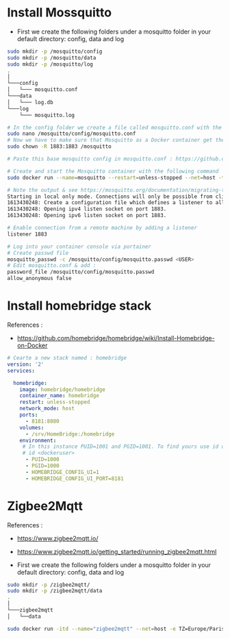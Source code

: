
# Install Mossquitto 
* First we create the following folders under a mosquitto folder in your default directory: config, data and log
```zsh
sudo mkdir -p /mosquitto/config
sudo mkdir -p /mosquitto/data
sudo mkdir -p /mosquitto/log
.
│ 
└───config
│   └─── mosquitto.conf
└───data
│   └─── log.db
└───log
    └─── mosquitto.log
```

```zsh
# In the config folder we create a file called mosquitto.conf with the following command
sudo nano /mosquitto/config/mosquitto.conf
# Now we have to make sure that Mosquitto as a Docker container get the permission to access these folders
sudo chown -R 1883:1883 /mosquitto

# Paste this base mosquitto config in mosquitto.conf : https://github.com/eclipse/mosquitto/blob/master/mosquitto.conf

# Create and start the Mosquitto container with the following command
sudo docker run --name=mosquitto --restart=unless-stopped --net=host -tid -p 1883:1883 -p 9001:9001 -v /mosquitto/config:/mosquitto/config:ro -v /mosquitto/log:/mosquitto/log -v /mosquitto/data/:/mosquitto/data/ -itd  eclipse-mosquitto

# Note the output & see https://mosquitto.org/documentation/migrating-to-2-0/:
Starting in local only mode. Connections will only be possible from clients running on this machine.
1613430248: Create a configuration file which defines a listener to allow remote access.
1613430248: Opening ipv4 listen socket on port 1883.
1613430248: Opening ipv6 listen socket on port 1883.

# Enable connection from a remote machine by adding a listener
listener 1883

# Log into your container console via portainer
# Create passwd file 
mosquitto_passwd -c /mosquitto/config/mosquitto.passwd <USER>
# Edit mosquitto.conf & add :
password_file /mosquitto/config/mosquitto.passwd
allow_anonymous false
```

# Install homebridge stack
References :
* https://github.com/homebridge/homebridge/wiki/Install-Homebridge-on-Docker

```yaml 
# Cearte a new stack named : homebridge 
version: '2'
services:

  homebridge:
    image: homebridge/homebridge
    container_name: homebridge
    restart: unless-stopped
    network_mode: host
    ports:
      - 8181:8080
    volumes:
      - /srv/HomeBridge:/homebridge
    environment:
     # In this instance PUID=1001 and PGID=1001. To find yours use id user as below:
     # id <dockeruser>
      - PUID=1000                  
      - PGID=1000
      - HOMEBRIDGE_CONFIG_UI=1
      - HOMEBRIDGE_CONFIG_UI_PORT=8181
```

# Zigbee2Mqtt

References :
* https://www.zigbee2mqtt.io/
* https://www.zigbee2mqtt.io/getting_started/running_zigbee2mqtt.html

* First we create the following folders under a mosquitto folder in your default directory: config, data and log
```zsh
sudo mkdir -p /zigbee2mqtt/
sudo mkdir -p /zigbee2mqtt/data
.
│ 
└───zigbee2mqtt
│   └──data
```

```zsh
sudo docker run -itd --name="zigbee2mqtt" --net=host -e TZ=Europe/Paris --device=/dev/ttyACM0 --restart=unless-stopped -v /zigbee2mqtt/data:/app/data koenkk/zigbee2mqtt:latest
```
